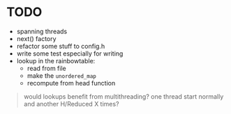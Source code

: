 # TODO
* spanning threads
* next() factory
* refactor some stuff to config.h
* write some test especially for writing
* lookup in the rainbowtable:
    * read from file
    * make the `unordered_map`
    * recompute from head function


> would lookups benefit from multithreading?
> one thread start normally and another H/Reduced X times?

